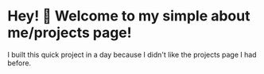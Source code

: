 # Hey! 👋 Welcome to my simple about me/projects page!

I built this quick project in a day because I didn't like the projects page I had before.
